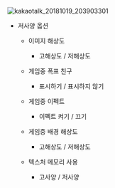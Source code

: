 ![kakaotalk_20181019_203903301](https://user-images.githubusercontent.com/43487873/47216522-231c6a80-d3e0-11e8-90be-50ab7c6662d6.jpg)
 * 저사양 옵션
   * 이미지 해상도
      * 고해상도 / 저해상도

   * 게임중 폭표 친구
      * 표시하기 / 표시하지 않기

   * 게임중 이펙트
      * 이펙트 켜기 / 끄기

   * 게임중 배경 해상도
      * 고해상도 / 저해상도

   * 텍스처 메모리 사용
      * 고사양 / 저사양
      

